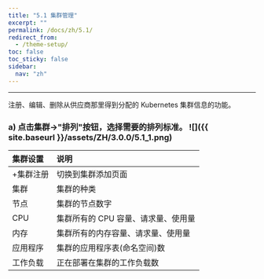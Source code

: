 ```yaml
---
title: "5.1 集群管理"
excerpt: ""
permalink: /docs/zh/5.1/
redirect_from:
  - /theme-setup/
toc: false
toc_sticky: false
sidebar:
  nav: "zh"
---
```


---
注册、编辑、删除从供应商那里得到分配的 Kubernetes 集群信息的功能。

### a\) 点击集群→"排列"按钮，选择需要的排列标准。 ![]({{ site.baseurl }}/assets/ZH/3.0.0/5.1_1.png)

| **集群设置** | **说明** |
| :--- | :--- |
| +集群注册 | 切换到集群添加页面 |
| 集群 | 集群的种类 |
| 节点 | 集群的节点数字 |
| CPU | 集群所有的 CPU 容量、请求量、使用量 |
| 内存 | 集群所有的内存容量、请求量、使用量 |
| 应用程序 | 集群的应用程序表(命名空间)数 |
| 工作负载 | 正在部署在集群的工作负载数 |
